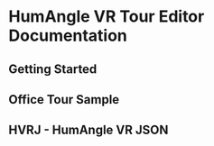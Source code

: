 # HumAngle VR Tour Editor Documentation

## Getting Started

## Office Tour Sample

## HVRJ - HumAngle VR JSON

